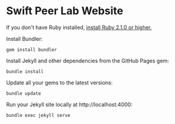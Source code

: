 # Swift Peer Lab Website

If you don't have Ruby installed, [install Ruby 2.1.0 or higher.](https://www.ruby-lang.org/en/downloads/)

Install Bundler:
```
gem install bundler
```

Install Jekyll and other dependencies from the GitHub Pages gem:
```
bundle install
```

Update all your gems to the latest versions:
```
bundle update
```

Run your Jekyll site locally at http://localhost:4000:
```
bundle exec jekyll serve
```
